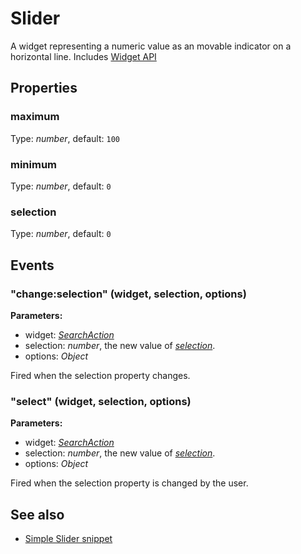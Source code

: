 ---
---
# Slider
A widget representing a numeric value as an movable indicator on a horizontal line.
Includes [Widget API](Widget.md)

## Properties
### maximum
Type: *number*, default: `100`

### minimum
Type: *number*, default: `0`

### selection
Type: *number*, default: `0`


## Events
### "change:selection" (widget, selection, options)

**Parameters:**

- widget: *[SearchAction](SearchAction.md)*
- selection: *number*, the new value of *[selection](#selection)*.
- options: *Object*

Fired when the selection property changes.

### "select" (widget, selection, options)

**Parameters:**

- widget: *[SearchAction](SearchAction.md)*
- selection: *number*, the new value of *[selection](#selection)*.
- options: *Object*

Fired when the selection property is changed by the user.


## See also
- [Simple Slider snippet](https://github.com/eclipsesource/tabris-js/blob/v1.5.0/snippets/slider/slider.js)
